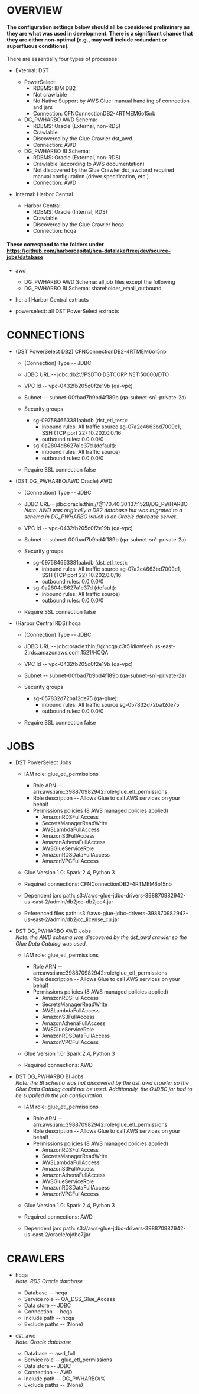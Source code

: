 # OVERVIEW

#### The configuration settings below should all be considered preliminary as they are what was used in development. There is a significant chance that they are either non-optimal (e.g., may well include redundant or superfluous conditions).

There are essentially four types of processes:

* External: DST
	* PowerSelect: 
		* RDBMS: IBM DB2
		* Not crawlable
		* No Native Support by AWS Glue: manual handling of connection and jars
		* Connection: CFNConnectionDB2-4RTMEM6o15nb
	* DG_PWHARBO AWD Schema:
		* RDBMS: Oracle (External, non-RDS)
		* Crawlable
		* Discovered by the Glue Crawler dst_awd
		* Connection: AWD
	* DG_PWHARBO BI Schema:
		* RDBMS: Oracle (External, non-RDS)
		* Crawlable (according to AWS documentation)
		* Not discovered by the Glue Crawler dst_awd and required manual configuration (driver specification, etc.)
		* Connection: AWD

* Internal: Harbor Central
	* Harbor Central:
		* RDBMS: Oracle (Internal, RDS)
		* Crawlable
		* Discovered by the Glue Crawler hcqa
		* Connection: hcqa

#### These correspond to the folders under https://github.com/harborcapital/hca-datalake/tree/dev/source-jobs/database 

* awd
	* DG_PWHARBO AWD Schema: all job files except the following
	* DG_PWHARBO BI Schema: shareholder_email_outbound

* hc: all Harbor Central extracts

* powerselect: all DST PowerSelect extracts

# CONNECTIONS

* (DST PowerSelect DB2) CFNConnectionDB2-4RTMEM6o15nb

	* (Connection) Type -- JDBC

	* JDBC URL -- jdbc:db2://PSDTO.DSTCORP.NET:50000/DTO

	* VPC Id -- vpc-0432fb205c0f2e19b (qa-vpc)

	* Subnet -- subnet-00fbad7b9bd4f189b (qa-subnet-sn1-private-2a)

	* Security groups
		* sg-097584663381aabdb (dst_etl_test):
			* inbound rules: All traffic source sg-07a2c4663bd7009e1, SSH (TCP port 22) 10.202.0.0/16
			* outbound rules: 0.0.0.0/0
		* sg-0a2804d8627a1e37d (default):
			* inbound rules: All traffic source)
			* outbound rules: 0.0.0.0/0

	* Require SSL connection	false

* (DST DG_PWHARBO/AWD Oracle) AWD

	* (Connection) Type -- JDBC

	* JDBC URL-- jdbc:oracle:thin://@170.40.30.137:1528/DG_PWHARBO  
	*Note: AWD was originally a DB2 database but was migrated to a schema in DG_PWHARBO which is an Oracle database server.*

	* VPC Id -- vpc-0432fb205c0f2e19b (qa-vpc)

	* Subnet -- subnet-00fbad7b9bd4f189b (qa-subnet-sn1-private-2a)

	* Security groups	
		* sg-097584663381aabdb (dst_etl_test):
			* inbound rules: All traffic source sg-07a2c4663bd7009e1, SSH (TCP port 22) 10.202.0.0/16
			* outbound rules: 0.0.0.0/0
		* sg-0a2804d8627a1e37d (default):
			* inbound rules: All traffic source)
			* outbound rules: 0.0.0.0/0

	* Require SSL connection	false

* (Harbor Central RDS) hcqa

	* (Connection) Type -- JDBC

	* JDBC URL -- jdbc:oracle:thin://@hcqa.c3t51dkwfeeh.us-east-2.rds.amazonaws.com:1521/HCQA

	* VPC Id -- vpc-0432fb205c0f2e19b (qa-vpc)

	* Subnet -- subnet-00fbad7b9bd4f189b (qa-subnet-sn1-private-2a)

	* Security groups
		* sg-057832d72ba12de75 (qa-glue):
			* inbound rules: All traffic source sg-057832d72ba12de75
			* outbound rules: 0.0.0.0/0

	* Require SSL connection	false

# JOBS

* DST PowerSelect Jobs

	* IAM role: glue_etl_permissions
		* Role ARN -- arn:aws:iam::398870982942:role/glue_etl_permissions 
		* Role description -- Allows Glue to call AWS services on your behalf
		* Permissions policies (8 AWS managed policies applied)
			* AmazonRDSFullAccess
			* SecretsManagerReadWrite
			* AWSLambdaFullAccess
			* AmazonS3FullAccess
			* AmazonAthenaFullAccess
			* AWSGlueServiceRole
			* AmazonRDSDataFullAccess
			* AmazonVPCFullAccess

	* Glue Version 1.0: Spark 2.4, Python 3

	* Required connections: CFNConnectionDB2-4RTMEM6o15nb

	* Dependent jars path: s3://aws-glue-jdbc-drivers-398870982942-us-east-2/admin/db2jcc-db2jcc4.jar

	* Referenced files path: s3://aws-glue-jdbc-drivers-398870982942-us-east-2/admin/db2jcc_license_cu.jar

* DST DG_PWHARBO AWD Jobs  
*Note: the AWD schema was discovered by the dst_awd crawler so the Glue Data Catalog was used.*

	* IAM role: glue_etl_permissions
		* Role ARN -- arn:aws:iam::398870982942:role/glue_etl_permissions 
		* Role description -- Allows Glue to call AWS services on your behalf
		* Permissions policies (8 AWS managed policies applied)
			* AmazonRDSFullAccess
			* SecretsManagerReadWrite
			* AWSLambdaFullAccess
			* AmazonS3FullAccess
			* AmazonAthenaFullAccess
			* AWSGlueServiceRole
			* AmazonRDSDataFullAccess
			* AmazonVPCFullAccess

	* Glue Version 1.0: Spark 2.4, Python 3

	* Required connections: AWD

* DST DG_PWHARBO BI Jobs  
*Note: the BI schema was not discovered by the dst_awd crawler so the Glue Data Catalog could not be used. Additionally, the OJDBC jar had to be supplied in the job configuration.*

	* IAM role: glue_etl_permissions
		* Role ARN -- arn:aws:iam::398870982942:role/glue_etl_permissions 
		* Role description -- Allows Glue to call AWS services on your behalf
		* Permissions policies (8 AWS managed policies applied)
			* AmazonRDSFullAccess
			* SecretsManagerReadWrite
			* AWSLambdaFullAccess
			* AmazonS3FullAccess
			* AmazonAthenaFullAccess
			* AWSGlueServiceRole
			* AmazonRDSDataFullAccess
			* AmazonVPCFullAccess

	* Glue Version 1.0: Spark 2.4, Python 3

	* Required connections: AWD

	* Dependent jars path: s3://aws-glue-jdbc-drivers-398870982942-us-east-2/oracle/ojdbc7.jar

# CRAWLERS

* hcqa  
*Note: RDS Oracle database*

	* Database -- hcqa
	* Service role -- QA_DSS_Glue_Access
	* Data store -- JDBC
	* Connection -- hcqa
	* Include path -- hcqa
	* Exclude paths -- (None)

* dst_awd  
*Note: Oracle database*
	* Database -- awd_full
	* Service role -- glue_etl_permissions
	* Data store -- JDBC
	* Connection -- AWD
	* Include path -- DG_PWHARBO/%
	* Exclude paths -- (None)
